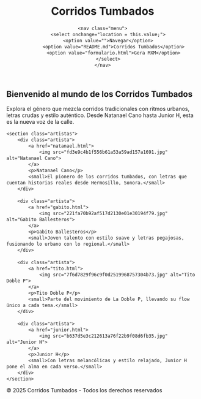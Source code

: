 <html>
<head>
    <meta charset="UTF-8">
    <meta name="viewport" content="width=device-width, initial-scale=1.0">
    <title>Corridos Tumbados</title>
    <link rel="stylesheet" href="web.css">
</head>
<body>

<header class="header">
    <h1 class="titulo-sitio">Corridos Tumbados</h1>
    
    <nav class="menu">
        <select onchange="location = this.value;">
        <option value="">Navegar</option>
            <option value="README.md">Corridos Tumbados</option>
            <option value="formulario.html">Gera MXM</option>
        </select>
    </nav>
</header>

<main class="contenido">
    <h2>Bienvenido al mundo de los Corridos Tumbados</h2>
    <p>Explora el género que mezcla corridos tradicionales con ritmos urbanos, letras crudas y estilo auténtico. Desde Natanael Cano hasta Junior H, esta es la nueva voz de la calle.</p>
    
    <section class="artistas">
        <div class="artista">
            <a href="natanael.html">
                <img src="fd3e9c4b1f556b61a53a59ad157a1691.jpg" alt="Natanael Cano">
            </a>
            <p>Natanael Cano</p>
            <small>El pionero de los corridos tumbados, con letras que cuentan historias reales desde Hermosillo, Sonora.</small>
        </div>

        <div class="artista">
            <a href="gabito.html">
                <img src="221fa70b92af517d2130e01e30194f79.jpg" alt="Gabito Ballesteros">
            </a>
            <p>Gabito Ballesteros</p>
            <small>Joven talento con estilo suave y letras pegajosas, fusionando lo urbano con lo regional.</small>
        </div>

        <div class="artista">
            <a href="tito.html">
                <img src="7f6d7829f96c9f0d2519968757304b73.jpg" alt="Tito Doble P">
            </a>
            <p>Tito Doble P</p>
            <small>Parte del movimiento de La Doble P, llevando su flow único a cada tema.</small>
        </div>

        <div class="artista">
            <a href="junior.html">
                <img src="b637d5e3c212613a76f22b9f08d6fb35.jpg" alt="Junior H">
            </a>
            <p>Junior H</p>
            <small>Con letras melancólicas y estilo relajado, Junior H pone el alma en cada verso.</small>
        </div>
    </section>
</main>

<footer class="footer">
    <p>&copy; 2025 Corridos Tumbados - Todos los derechos reservados</p>
</footer>

</body>
</html>
